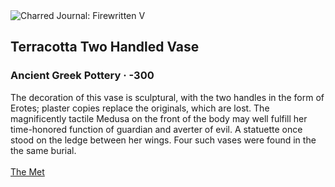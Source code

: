 <div class="artwork-of-the-day">
  <div class="container">
    <div class="img-wrapper">
      <img
        src="https://uploads5.wikiart.org/00238/images/ancient-greek-pottery/terracotta-two-handled-vase-300.jpg!Large.jpg"
        alt="Charred Journal: Firewritten V" />
    </div>
    <div class="artwork-detail">
      <div class="artwork-origin"> 
        <h2 class="artwork-name">Terracotta Two Handled Vase</h2>
        <h3 class="artist">
          Ancient Greek Pottery
                    ·  -300
        </h3>
      </div>
      <p class="description">
        <span class="artwork-description-text ng-binding" ng-bind-html="viewModel.ArtworkOfTheDay.Description | unsafe">The decoration of this vase is sculptural, with the two handles in the form of Erotes; plaster copies replace the originals, which are lost. The magnificently tactile Medusa on the front of the body may well fulfill her time-honored function of guardian and averter of evil. A statuette once stood on the ledge between her wings. Four such vases were found in the the same burial. <br><br><a target="_blank" href="https://www.metmuseum.org/art/collection/search/247408">The Met</a></span>
                        <div class="text-shadow-container" ng-show="showShadow" style=""></div>
      </p>
    </div>
  </div>

</div>
